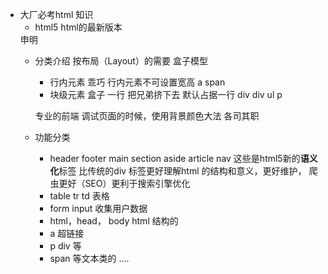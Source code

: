 - 大厂必考html 知识
    - html5 html的最新版本
    <!Doctype html> 申明
    - 分类介绍
       按布局（Layout）的需要
       盒子模型
       - 行内元素 乖巧
           行内元素不可设置宽高
           a span
       - 块级元素 盒子 一行 把兄弟挤下去
           默认占据一行 div
           div
           ul
           p
        
        专业的前端 调试页面的时候，使用背景颜色大法
        各司其职

    - 功能分类
        - header footer main section aside article nav
          这些是html5新的**语义化**标签
          比传统的div 标签更好理解html 的结构和意义，更好维护，
          爬虫更好（SEO）更利于搜索引擎优化
        - table tr td 表格
        - form input 收集用户数据
        - html，head， body html 结构的
        - a 超链接
        - p div 等
        - span 等文本类的
        ....